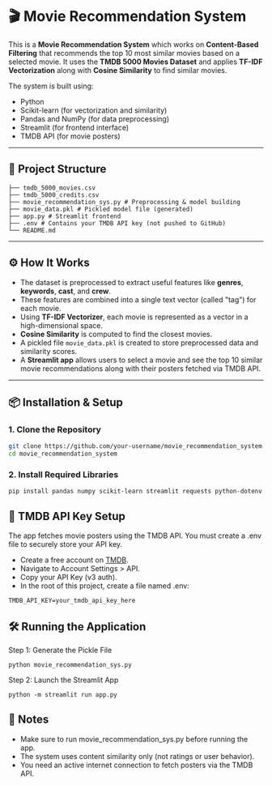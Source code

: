 # 🎬 Movie Recommendation System
This is a **Movie Recommendation System** which works on **Content-Based Filtering** that recommends the top 10 most similar movies based on a selected movie. It uses the **TMDB 5000 Movies Dataset** and applies **TF-IDF Vectorization** along with **Cosine Similarity** to find similar movies.

The system is built using:
- Python
- Scikit-learn (for vectorization and similarity)
- Pandas and NumPy (for data preprocessing)
- Streamlit (for frontend interface)
- TMDB API (for movie posters)

---

## 📁 Project Structure
```
├── tmdb_5000_movies.csv
├── tmdb_5000_credits.csv
├── movie_recommendation_sys.py # Preprocessing & model building
├── movie_data.pkl # Pickled model file (generated)
├── app.py # Streamlit frontend
├── .env # Contains your TMDB API key (not pushed to GitHub)
└── README.md
```

---

## ⚙️ How It Works

- The dataset is preprocessed to extract useful features like **genres**, **keywords**, **cast**, and **crew**.
- These features are combined into a single text vector (called "tag") for each movie.
- Using **TF-IDF Vectorizer**, each movie is represented as a vector in a high-dimensional space.
- **Cosine Similarity** is computed to find the closest movies.
- A pickled file `movie_data.pkl` is created to store preprocessed data and similarity scores.
- A **Streamlit app** allows users to select a movie and see the top 10 similar movie recommendations along with their posters fetched via TMDB API.

---

## 📦 Installation & Setup

### 1. Clone the Repository
```bash
git clone https://github.com/your-username/movie_recommendation_system.git
cd movie_recommendation_system
```

### 2. Install Required Libraries
```
pip install pandas numpy scikit-learn streamlit requests python-dotenv
```
## 🔐 TMDB API Key Setup
The app fetches movie posters using the TMDB API. You must create a .env file to securely store your API key.
* Create a free account on [TMDB](https://developer.themoviedb.org/docs/getting-started).
* Navigate to Account Settings > API.
* Copy your API Key (v3 auth).
* In the root of this project, create a file named .env:
```
TMDB_API_KEY=your_tmdb_api_key_here
```
## 🛠️ Running the Application
Step 1: Generate the Pickle File
```
python movie_recommendation_sys.py
```
Step 2: Launch the Streamlit App
```
python -m streamlit run app.py
```
## 📌 Notes
- Make sure to run movie_recommendation_sys.py before running the app.
- The system uses content similarity only (not ratings or user behavior).
- You need an active internet connection to fetch posters via the TMDB API.

